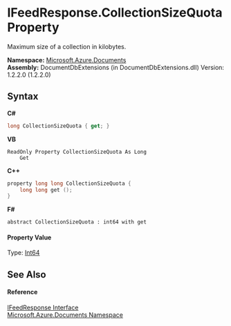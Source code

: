 # IFeedResponse.CollectionSizeQuota Property 
 

Maximum size of a collection in kilobytes.

**Namespace:**&nbsp;<a href="856b2e23-9c8b-2618-f913-67d85d500616">Microsoft.Azure.Documents</a><br />**Assembly:**&nbsp;DocumentDbExtensions (in DocumentDbExtensions.dll) Version: 1.2.2.0 (1.2.2.0)

## Syntax

**C#**<br />
``` C#
long CollectionSizeQuota { get; }
```

**VB**<br />
``` VB
ReadOnly Property CollectionSizeQuota As Long
	Get
```

**C++**<br />
``` C++
property long long CollectionSizeQuota {
	long long get ();
}
```

**F#**<br />
``` F#
abstract CollectionSizeQuota : int64 with get

```


#### Property Value
Type: <a href="http://msdn2.microsoft.com/en-us/library/6yy583ek" target="_blank">Int64</a>

## See Also


#### Reference
<a href="cbcd444d-ffe1-6199-9c3a-29fa6b4f474e">IFeedResponse Interface</a><br /><a href="856b2e23-9c8b-2618-f913-67d85d500616">Microsoft.Azure.Documents Namespace</a><br />